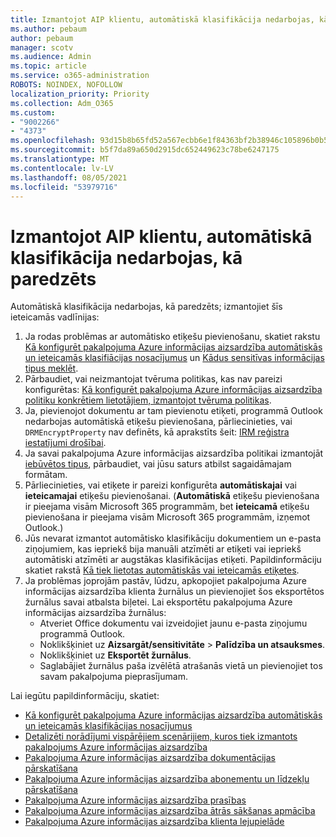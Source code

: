 ```yaml
---
title: Izmantojot AIP klientu, automātiskā klasifikācija nedarbojas, kā paredzēts
ms.author: pebaum
author: pebaum
manager: scotv
ms.audience: Admin
ms.topic: article
ms.service: o365-administration
ROBOTS: NOINDEX, NOFOLLOW
localization_priority: Priority
ms.collection: Adm_O365
ms.custom:
- "9002266"
- "4373"
ms.openlocfilehash: 93d15b8b65fd52a567ecbb6e1f84363bf2b38946c105896b0b5ef41e49d16ea9
ms.sourcegitcommit: b5f7da89a650d2915dc652449623c78be6247175
ms.translationtype: MT
ms.contentlocale: lv-LV
ms.lasthandoff: 08/05/2021
ms.locfileid: "53979716"
---
```

# <a name="automatic-classification-not-behaving-as-expected-with-the-aip-client"></a>Izmantojot AIP klientu, automātiskā klasifikācija nedarbojas, kā paredzēts

Automātiskā klasifikācija nedarbojas, kā paredzēts; izmantojiet šīs ieteicamās vadlīnijas:

1. Ja rodas problēmas ar automātisko etiķešu pievienošanu, skatiet rakstu [Kā konfigurēt pakalpojuma Azure informācijas aizsardzība automātiskās un ieteicamās klasifiācijas nosacījumus](https://docs.microsoft.com/azure/information-protection/configure-policy-classification) un [Kādus sensitīvas informācijas tipus meklēt](https://docs.microsoft.com/microsoft-365/compliance/sensitive-information-type-entity-definitions).
2. Pārbaudiet, vai neizmantojat tvēruma politikas, kas nav pareizi konfigurētas: [Kā konfigurēt pakalpojuma Azure informācijas aizsardzība politiku konkrētiem lietotājiem, izmantojot tvēruma politikas](https://docs.microsoft.com/azure/information-protection/configure-policy-scope).
3. Ja, pievienojot dokumentu ar tam pievienotu etiķeti, programmā Outlook nedarbojas automātiskā etiķešu pievienošana, pārliecinieties, vai `DRMEncryptProperty` nav definēts, kā aprakstīts šeit: [IRM reģistra iestatījumi drošībai](https://docs.microsoft.com/deployoffice/security/protect-sensitive-messages-and-documents-by-using-irm-in-office#office-2016-irm-registry-key-options).
4. Ja savai pakalpojuma Azure informācijas aizsardzība politikai izmantojāt [iebūvētos tipus](https://support.office.com/article/What-the-sensitive-information-types-look-for-fd505979-76be-4d9f-b459-abef3fc9e86b), pārbaudiet, vai jūsu saturs atbilst sagaidāmajam formātam.
5. Pārliecinieties, vai etiķete ir pareizi konfigurēta **automātiskajai** vai **ieteicamajai** etiķešu pievienošanai. (**Automātiskā** etiķešu pievienošana ir pieejama visām Microsoft 365 programmām, bet **ieteicamā** etiķešu pievienošana ir pieejama visām Microsoft 365 programmām, izņemot Outlook.)
6. Jūs nevarat izmantot automātisko klasifikāciju dokumentiem un e-pasta ziņojumiem, kas iepriekš bija manuāli atzīmēti ar etiķeti vai iepriekš automātiski atzīmēti ar augstākas klasifikācijas etiķeti.  Papildinformāciju skatiet rakstā [Kā tiek lietotas automātiskās vai ieteicamās etiķetes](https://docs.microsoft.com/azure/information-protection/configure-policy-classification#how-automatic-or-recommended-labels-are-applied).
7. Ja problēmas joprojām pastāv, lūdzu, apkopojiet pakalpojuma Azure informācijas aizsardzība klienta žurnālus un pievienojiet šos eksportētos žurnālus savai atbalsta biļetei. Lai eksportētu pakalpojuma Azure informācijas aizsardzība žurnālus:
    - Atveriet Office dokumentu vai izveidojiet jaunu e-pasta ziņojumu programmā Outlook.
    - Noklikšķiniet uz **Aizsargāt/sensitivitāte** > **Palīdzība un atsauksmes**.
    - Noklikšķiniet uz **Eksportēt žurnālus**.
    - Saglabājiet žurnālus paša izvēlētā atrašanās vietā un pievienojiet tos savam pakalpojuma pieprasījumam.

Lai iegūtu papildinformāciju, skatiet:

- [Kā konfigurēt pakalpojuma Azure informācijas aizsardzība automātiskās un ieteicamās klasifikācijas nosacījumus](https://docs.microsoft.com/azure/information-protection/configure-policy-classification)
- [Detalizēti norādījumi vispārējiem scenārijiem, kuros tiek izmantots pakalpojums Azure informācijas aizsardzība](https://docs.microsoft.com/azure/information-protection/how-to-guides)
- [Pakalpojuma Azure informācijas aizsardzība dokumentācijas pārskatīšana](https://docs.microsoft.com/azure/information-protection/what-is-information-protection)
- [Pakalpojuma Azure informācijas aizsardzība abonementu un līdzekļu pārskatīšana](https://azure.microsoft.com/pricing/details/information-protection)
- [Pakalpojuma Azure informācijas aizsardzība prasības](https://docs.microsoft.com/azure/information-protection/get-started/requirements)
- [Pakalpojuma Azure informācijas aizsardzība ātrās sākšanas apmācība](https://docs.microsoft.com/azure/information-protection/get-started/infoprotect-quick-start-tutorial)
- [Pakalpojuma Azure informācijas aizsardzība klienta lejupielāde](https://www.microsoft.com/download/details.aspx?id=53018)
